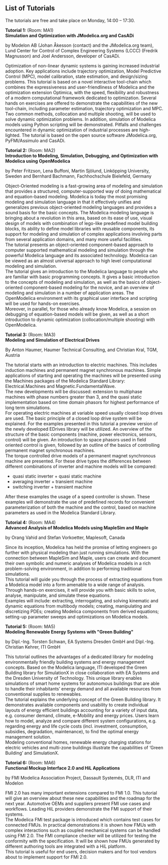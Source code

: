 <h2>List of Tutorials</h2>
<p>
    The tutorials are free and take place on Monday, 14:00 – 17:30.
</p>

<p id="1">
    <b>Tutorial 1:</b> (Room: MA1)<br />
    <b>Simulation and Optimization with JModelica.org and CasADi</b>
</p>
<p>
    by Modelon AB (Johan Åkesson (contact) and the JModelica.org team), Lund Center for Control of Complex Engineering Systems (LCCC) (Fredrik Magnusson) and Joel Andersson, developer of CasADi.
</p>
<p>
    Optimization of non-linear dynamic systems is gaining increased industrial adoption. Key applications include trajectory optimization, Model Predictive Control (MPC), model calibration, state estimation, and design/sizing problems. This tutorial is based on a novel interactive tool-chain which combines the expressiveness and user-friendliness of Modelica and the optimization extension Optimica, with the speed, flexibility and robustness of a modern computational framework dedicated to optimization. Several hands on exercises are offered to demonstrate the capabilities of the new tool-chain, including parameter estimation, trajectory optimization and MPC. Two common methods, collocation and multiple shooting, will be used to solve dynamic optimization problems. In addition, simulation of Modelica models using Python scripting will be demonstrated. Pitfalls and challenges encountered in dynamic optimization of industrial processes are high-lighted. The tutorial is based on the open source software JModelica.org, PyFMI/Assimulo and CasADi.
</p>
<!--<p>
    <a href="pdf/Tutorial1Flyer.pdf">More information on tutorial 1</a>
</p>-->

<p id="2">
    <b>Tutorial 2:</b> (Room: MA2)<br />
    <b>Introduction to Modeling, Simulation, Debugging, and Optimization with Modelica using OpenModelica</b>
</p>
<p>
    by Peter Fritzson, Lena Buffoni, Martin Sjölund, Linköpping University, Sweden and Bernhard Bachmann, Fachhochschule Bielefeld, Germany
</p>
<p>
    Object-Oriented modeling is a fast-growing area of modeling and simulation that provides a structured, computer-supported way of doing mathematical and equation-based modeling. Modelica is today the most promising modeling and simulation language in that it effectively unifies and generalizes previous object-oriented modeling languages and provides a sound basis for the basic concepts. The Modelica modeling language is bringing about a revolution in this area, based on its ease of use, visual design of models with combination of lego-like predefined model building blocks, its ability to define model libraries with reusable components, its support for modeling and simulation of complex applications involving parts from several application domains, and many more useful facilities.<br />
    The tutorial presents an object-oriented component-based approach to computer supported mathematical modeling and simulation through the powerful Modelica language and its associated technology. Modelica can be viewed as an almost universal approach to high level computational modeling and simulation.<br />
    The tutorial gives an introduction to the Modelica language to people who are familiar with basic programming concepts. It gives a basic introduction to the concepts of modeling and simulation, as well as the basics of object-oriented component-based modeling for the novice, and an overview of modeling and simulation in a number of application areas. The OpenModelica environment with its graphical user interface and scripting will be used for hands-on exercises.<br />
    Moreover, in parallel, for those who already know Modelica, a session on debugging of equation-based models will be given, as well as a short introduction to dynamic optimization (collocation/multiple shooting) with OpenModelica.
</p>
<!--<p>
    <a href="pdf/Tutorial1Flyer.pdf">More information on tutorial 1</a>
</p>-->

<p id="3">
    <b>Tutorial 3:</b> (Room: MA3)<br />
    <b>Modeling and Simulation of Electrical Drives</b>
</p>
<p>
    By Anton Haumer, Haumer Technical Consulting, and Christian Kral, TGM, Austria
</p>
<p>
    The tutorial starts with an introduction to electric machines. This includes induction machines and permanent magnet synchronous machines. Simple applications of starting and operating the machines will be presented using the Machines packages of the Modelica Standard Library: Electrical.Machines and Magnetic.FundamentalWave.<br />
    The new developments will be discussed: extension to multiphase machines with phase numbers greater than 3, and the quasi static implementation based on time domain phasors for highest performance of long term simulations.<br />
    For operating electric machines at variable speed usually closed loop drives are used.
    The basic principle of a closed loop drive system will be explained.
    For the examples presented in this tutorial a preview version of the newly developed EDrives library will be utilized.
    An overview of the structure of the basic components (machine, power electronics, sensors, control) will be given.
    An introduction to space phasors used in field oriented control is given, followed by an outline of the basics of controlling permanent magnet synchronous machines.<br />
    The torque controlled drive models of a permanent magnet synchronous machine are presented.
    For these drive types the differences between different combinations of inverter and machine models will be compared:
<ul>
    <li>quasi static inverter + quasi static machine</li>
    <li>averaging inverter + transient machine</li>
    <li>switching inverter + transient machine</li>
</ul>
    After these examples the usage of a speed controller is shown.
    These examples will demonstrate the use of predefined records for convenient parameterization of both the machine and the control, based on machine parameters as used in the Modelica Standard Library.
</p>
<!--<p>
    <a href="pdf/Tutorial1Flyer.pdf">More information on tutorial 1</a>
</p>-->

<p id="4">
    <b>Tutorial 4:</b> (Room: MA4)<br />
    <b>Advanced Analysis of Modelica Models using MapleSim and Maple</b>
</p>
<p>
    by Orang Vahid and Stefan Vorkoetter, Maplesoft, Canada
</p>
<p>
    Since its inception, Modelica has held the promise of letting engineers go further with physical modeling than just running simulations. With the connection between MapleSim and Maple, users can create and document their own symbolic and numeric analyses of Modelica models in a rich problem-solving environment, in addition to performing traditional simulations.<br />
    This tutorial will guide you through the process of extracting equations from a Modelica model into a form amenable to a wide range of analysis. Through hands-on exercises, it will provide you with basic skills to solve, analyse, manipulate, and simulate these equations.<br />
    Examples will include: extracting, interrogating, and solving kinematic and dynamic equations from multibody models; creating, manipulating and discretizing PDEs; creating Modelica components from derived equations; setting-up parameter sweeps and optimizations on Modelica models.
</p>
<!--<p>
    <a href="pdf/Tutorial1Flyer.pdf">More information on tutorial 1</a>
</p>-->

<p id="5">
    <b>Tutorial 5:</b> (Room: MA5)<br />
    <b>Modeling Renewable Energy Systems with "Green Building"</b>
</p>
<p>
    by Dipl.-Ing. Torsten Schwan, EA Systems Dresden GmbH and Dipl.-Ing. Christian Kehrer, ITI GmbH
</p>
<p>
    This tutorial outlines the advantages of a dedicated library for modeling environmentally friendly building systems and energy management concepts. Based on the Modelica language, ITI developed the Green Building library for SimulationX in close collaboration with EA Systems and the Dresden University of Technology. This unique library enables simulations of smart home systems for autonomous buildings that are able to handle their inhabitants’ energy demand and all available resources from conventional supplies to renewables.<br />
    The tutorial explains the underlying concept of the Green Building library. It demonstrates available components and usability to create individual layouts of energy efficient buildings accounting for a variety of input data, e.g. consumer demand, climate, e-Mobility and energy prices. Users learn how to model, analyze and compare different system configurations, e.g. regarding energy and life cycle costs (incl. investment, consumption, subsidies, degradation, maintenance), to find the optimal energy management solution.<br />
    Modeling conventional homes, renewable energy charging stations for electric vehicles and multi-zone buildings illustrate the capabilities of ‘Green Building’ and SimulationX.

</p>
<!--<p>
    <a href="pdf/Tutorial1Flyer.pdf">More information on tutorial 1</a>
</p>-->

<p id="6">
    <b>Tutorial 6:</b> (Room: MA6)<br />
    <b>Functional Mockup Interface 2.0 and HiL Applications</b>
</p>
<p>
    by FMI Modelica Association Project, Dassault Systemés, DLR, ITI and Modelon
</p>
<p>
    FMI 2.0 has many important extensions compared to FMI 1.0. This tutorial will give an overview about these new capabilities and the roadmap for the next year. Automotive OEMs and suppliers present FMI use cases and workflows. Leading HiL providers demonstrate the FMI support of their systems.<br />
    The Modelica FMI test package is introduced which contains test cases for connected FMUs. In practical demonstrations it is shown how FMUs with complex interactions such as coupled mechanical systems can be handled using FMI 2.0. The FMI compliance checker will be utilized for testing the conformity with the specification. It will be shown how FMUs generated by different authoring tools are integrated with a HiL platform.<br />
    This tutorial is useful for end users, decision makers and for tool vendors about to implement support for FMI 2.0.
</p>
<!--<p>
    <a href="pdf/Tutorial1Flyer.pdf">More information on tutorial 1</a>
</p>-->